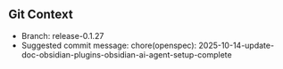 ## Git Context

- Branch: release-0.1.27
- Suggested commit message: chore(openspec): 2025-10-14-update-doc-obsidian-plugins-obsidian-ai-agent-setup-complete

